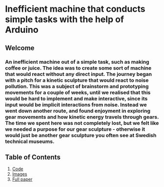 # Inefficient machine that conducts simple tasks with the help of Arduino
## Welcome
### An inefficient machine out of a simple task, such as making coffee or juice. The idea was to create some sort of machine that would react without any direct input. The journey began with a pitch for a kinetic sculpture that would react to noise pollution. This was a subject of brainstorm and prototyping movements for a couple of weeks, until we realised that this would be hard to implement and make interactive, since its input would be implicit interactions from noise. Instead we went down another route, and found enjoyment in exploring gear movements and how kinetic energy travels through gears. The time we spent here was not completely lost, but we felt like we needed a purpose for our gear sculpture - otherwise it would just be another gear sculpture you often see at Swedish technical museums.

## Table of Contents
1. [Code](https://github.com/lucaskasa/iswm/tree/main/Code)
2. [Images](https://github.com/lucaskasa/iswm/tree/main/Images)
3. [Full paper](https://github.com/lucaskas/iswm/tree/fullpaper)